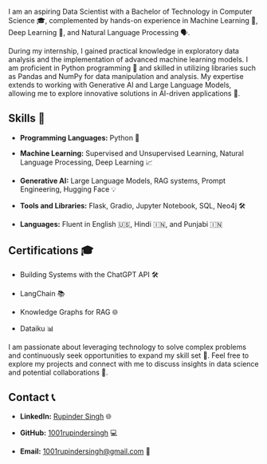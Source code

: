 I am an aspiring Data Scientist with a Bachelor of Technology in Computer Science 🎓, complemented by hands-on experience in Machine Learning 🤖, Deep Learning 🧠, and Natural Language Processing 🗣️.

During my internship, I gained practical knowledge in exploratory data analysis and the implementation of advanced machine learning models. I am proficient in Python programming 🐍 and skilled in utilizing libraries such as Pandas and NumPy for data manipulation and analysis. My expertise extends to working with Generative AI and Large Language Models, allowing me to explore innovative solutions in AI-driven applications 🌟.

## Skills 🧠

- **Programming Languages:** Python 🐍
  
- **Machine Learning:** Supervised and Unsupervised Learning, Natural Language Processing, Deep Learning 📈
  
- **Generative AI:** Large Language Models, RAG systems, Prompt Engineering, Hugging Face 💡
  
- **Tools and Libraries:** Flask, Gradio, Jupyter Notebook, SQL, Neo4j 🛠️
  
- **Languages:** Fluent in English 🇺🇸, Hindi 🇮🇳, and Punjabi 🇮🇳

## Certifications 🎓

- Building Systems with the ChatGPT API 🛠️
  
- LangChain 📚
  
- Knowledge Graphs for RAG 🌐
  
- Dataiku 📊

I am passionate about leveraging technology to solve complex problems and continuously seek opportunities to expand my skill set 🌱. Feel free to explore my projects and connect with me to discuss insights in data science and potential collaborations 🤝.

## Contact 📞

- **LinkedIn:** [Rupinder Singh](https://www.linkedin.com/in/rupindersingh-ml/) 🌐
  
- **GitHub:** [1001rupindersingh](https://github.com/1001rupindersingh) 💻
  
- **Email:** 1001rupindersingh@gmail.com 📧
  



<!--
**RupinderSingh1313/RupinderSingh1313** is a ✨ _special_ ✨ repository because its `README.md` (this file) appears on your GitHub profile.

Here are some ideas to get you started:

- 🔭 I’m currently working on ...
- 🌱 I’m currently learning ...
- 👯 I’m looking to collaborate on ...
- 🤔 I’m looking for help with ...
- 💬 Ask me about ...
- 📫 How to reach me: ...
- 😄 Pronouns: ...
- ⚡ Fun fact: ...
-->
